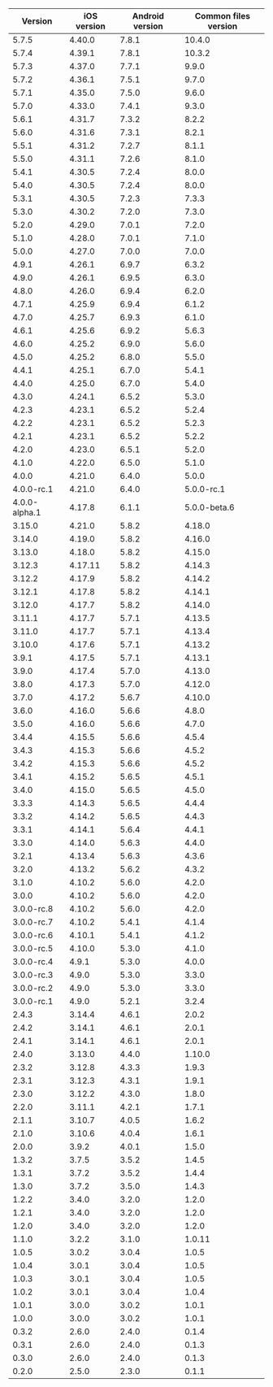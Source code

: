 | Version       | iOS version | Android version | Common files version |
|---------------|-------------|-----------------|----------------------|
| 5.7.5 | 4.40.0 | 7.8.1 | 10.4.0 |
| 5.7.4 | 4.39.1 | 7.8.1 | 10.3.2 |
| 5.7.3         | 4.37.0      | 7.7.1           | 9.9.0                |
| 5.7.2         | 4.36.1      | 7.5.1           | 9.7.0                |
| 5.7.1         | 4.35.0      | 7.5.0           | 9.6.0                |
| 5.7.0         | 4.33.0      | 7.4.1           | 9.3.0                |
| 5.6.1         | 4.31.7      | 7.3.2           | 8.2.2                |
| 5.6.0         | 4.31.6      | 7.3.1           | 8.2.1                |
| 5.5.1         | 4.31.2      | 7.2.7           | 8.1.1                |
| 5.5.0         | 4.31.1      | 7.2.6           | 8.1.0                |
| 5.4.1         | 4.30.5      | 7.2.4           | 8.0.0                |
| 5.4.0         | 4.30.5      | 7.2.4           | 8.0.0                |
| 5.3.1         | 4.30.5      | 7.2.3           | 7.3.3                |
| 5.3.0         | 4.30.2      | 7.2.0           | 7.3.0                |
| 5.2.0         | 4.29.0      | 7.0.1           | 7.2.0                |
| 5.1.0         | 4.28.0      | 7.0.1           | 7.1.0                |
| 5.0.0         | 4.27.0      | 7.0.0           | 7.0.0                |
| 4.9.1         | 4.26.1      | 6.9.7           | 6.3.2                |
| 4.9.0         | 4.26.1      | 6.9.5           | 6.3.0                |
| 4.8.0         | 4.26.0      | 6.9.4           | 6.2.0                |
| 4.7.1         | 4.25.9      | 6.9.4           | 6.1.2                |
| 4.7.0         | 4.25.7      | 6.9.3           | 6.1.0                |
| 4.6.1         | 4.25.6      | 6.9.2           | 5.6.3                |
| 4.6.0         | 4.25.2      | 6.9.0           | 5.6.0                |
| 4.5.0         | 4.25.2      | 6.8.0           | 5.5.0                |
| 4.4.1         | 4.25.1      | 6.7.0           | 5.4.1                |
| 4.4.0         | 4.25.0      | 6.7.0           | 5.4.0                |
| 4.3.0         | 4.24.1      | 6.5.2           | 5.3.0                |
| 4.2.3         | 4.23.1      | 6.5.2           | 5.2.4                |
| 4.2.2         | 4.23.1      | 6.5.2           | 5.2.3                |
| 4.2.1         | 4.23.1      | 6.5.2           | 5.2.2                |
| 4.2.0         | 4.23.0      | 6.5.1           | 5.2.0                |
| 4.1.0         | 4.22.0      | 6.5.0           | 5.1.0                |
| 4.0.0         | 4.21.0      | 6.4.0           | 5.0.0                |
| 4.0.0-rc.1    | 4.21.0      | 6.4.0           | 5.0.0-rc.1           |
| 4.0.0-alpha.1 | 4.17.8      | 6.1.1           | 5.0.0-beta.6         |
| 3.15.0        | 4.21.0      | 5.8.2           | 4.18.0               |
| 3.14.0        | 4.19.0      | 5.8.2           | 4.16.0               |
| 3.13.0        | 4.18.0      | 5.8.2           | 4.15.0               |
| 3.12.3        | 4.17.11     | 5.8.2           | 4.14.3               |
| 3.12.2        | 4.17.9      | 5.8.2           | 4.14.2               |
| 3.12.1        | 4.17.8      | 5.8.2           | 4.14.1               |
| 3.12.0        | 4.17.7      | 5.8.2           | 4.14.0               |
| 3.11.1        | 4.17.7      | 5.7.1           | 4.13.5               |
| 3.11.0        | 4.17.7      | 5.7.1           | 4.13.4               |
| 3.10.0        | 4.17.6      | 5.7.1           | 4.13.2               |
| 3.9.1         | 4.17.5      | 5.7.1           | 4.13.1               |
| 3.9.0         | 4.17.4      | 5.7.0           | 4.13.0               |
| 3.8.0         | 4.17.3      | 5.7.0           | 4.12.0               |
| 3.7.0         | 4.17.2      | 5.6.7           | 4.10.0               |
| 3.6.0         | 4.16.0      | 5.6.6           | 4.8.0                |
| 3.5.0         | 4.16.0      | 5.6.6           | 4.7.0                |
| 3.4.4         | 4.15.5      | 5.6.6           | 4.5.4                |
| 3.4.3         | 4.15.3      | 5.6.6           | 4.5.2                |
| 3.4.2         | 4.15.3      | 5.6.6           | 4.5.2                |
| 3.4.1         | 4.15.2      | 5.6.5           | 4.5.1                |
| 3.4.0         | 4.15.0      | 5.6.5           | 4.5.0                |
| 3.3.3         | 4.14.3      | 5.6.5           | 4.4.4                |
| 3.3.2         | 4.14.2      | 5.6.5           | 4.4.3                |
| 3.3.1         | 4.14.1      | 5.6.4           | 4.4.1                |
| 3.3.0         | 4.14.0      | 5.6.3           | 4.4.0                |
| 3.2.1         | 4.13.4      | 5.6.3           | 4.3.6                |
| 3.2.0         | 4.13.2      | 5.6.2           | 4.3.2                |
| 3.1.0         | 4.10.2      | 5.6.0           | 4.2.0                |
| 3.0.0         | 4.10.2      | 5.6.0           | 4.2.0                |
| 3.0.0-rc.8    | 4.10.2      | 5.6.0           | 4.2.0                |
| 3.0.0-rc.7    | 4.10.2      | 5.4.1           | 4.1.4                |
| 3.0.0-rc.6    | 4.10.1      | 5.4.1           | 4.1.2                |
| 3.0.0-rc.5    | 4.10.0      | 5.3.0           | 4.1.0                |
| 3.0.0-rc.4    | 4.9.1       | 5.3.0           | 4.0.0                |
| 3.0.0-rc.3    | 4.9.0       | 5.3.0           | 3.3.0                |
| 3.0.0-rc.2    | 4.9.0       | 5.3.0           | 3.3.0                |
| 3.0.0-rc.1    | 4.9.0       | 5.2.1           | 3.2.4                |
| 2.4.3         | 3.14.4      | 4.6.1           | 2.0.2                |
| 2.4.2         | 3.14.1      | 4.6.1           | 2.0.1                |
| 2.4.1         | 3.14.1      | 4.6.1           | 2.0.1                |
| 2.4.0         | 3.13.0      | 4.4.0           | 1.10.0               |
| 2.3.2         | 3.12.8      | 4.3.3           | 1.9.3                |
| 2.3.1         | 3.12.3      | 4.3.1           | 1.9.1                |
| 2.3.0         | 3.12.2      | 4.3.0           | 1.8.0                |
| 2.2.0         | 3.11.1      | 4.2.1           | 1.7.1                |
| 2.1.1         | 3.10.7      | 4.0.5           | 1.6.2                |
| 2.1.0         | 3.10.6      | 4.0.4           | 1.6.1                |
| 2.0.0         | 3.9.2       | 4.0.1           | 1.5.0                |
| 1.3.2         | 3.7.5       | 3.5.2           | 1.4.5                |
| 1.3.1         | 3.7.2       | 3.5.2           | 1.4.4                |
| 1.3.0         | 3.7.2       | 3.5.0           | 1.4.3                |
| 1.2.2         | 3.4.0       | 3.2.0           | 1.2.0                |
| 1.2.1         | 3.4.0       | 3.2.0           | 1.2.0                |
| 1.2.0         | 3.4.0       | 3.2.0           | 1.2.0                |
| 1.1.0         | 3.2.2       | 3.1.0           | 1.0.11               |
| 1.0.5         | 3.0.2       | 3.0.4           | 1.0.5                |
| 1.0.4         | 3.0.1       | 3.0.4           | 1.0.5                |
| 1.0.3         | 3.0.1       | 3.0.4           | 1.0.5                |
| 1.0.2         | 3.0.1       | 3.0.4           | 1.0.4                |
| 1.0.1         | 3.0.0       | 3.0.2           | 1.0.1                |
| 1.0.0         | 3.0.0       | 3.0.2           | 1.0.1                |
| 0.3.2         | 2.6.0       | 2.4.0           | 0.1.4                |
| 0.3.1         | 2.6.0       | 2.4.0           | 0.1.3                |
| 0.3.0         | 2.6.0       | 2.4.0           | 0.1.3                |
| 0.2.0         | 2.5.0       | 2.3.0           | 0.1.1                |
